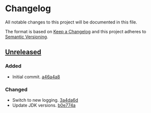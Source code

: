 # Changelog

All notable changes to this project will be documented in this file.

The format is based on [Keep a Changelog](http://keepachangelog.com/)
and this project adheres to [Semantic Versioning](http://semver.org/).

## [Unreleased](https://github.com/atomist-skills/gradle-skill/tree/HEAD)

### Added

-   Initial commit. [a46a4a8](https://github.com/atomist-skills/gradle-skill/commit/a46a4a83faebf1d2f53103e963f1c55e4562823b)

### Changed

-   Switch to new logging. [3a4da6d](https://github.com/atomist-skills/gradle-skill/commit/3a4da6d5ffdde451e60a9ff0eb39c24b5f2b9b90)
-   Update JDK versions. [b0e774a](https://github.com/atomist-skills/gradle-skill/commit/b0e774aee93250cb60f66d685504750e96cca0d4)
